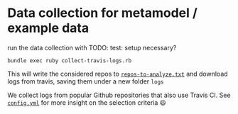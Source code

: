 # Data collection for metamodel / example data

run the data collection with
TODO: test: setup necessary?

``` console
bundle exec ruby collect-travis-logs.rb
```

This will write the considered repos to [`repos-to-analyze.txt`](repos-to-analyze.txt) and download logs from travis, saving them under a new folder `logs`

We collect logs from popular Github repositories that also use Travis CI. See [`config.yml`](config.yml) for more insight on the selection criteria 😃
